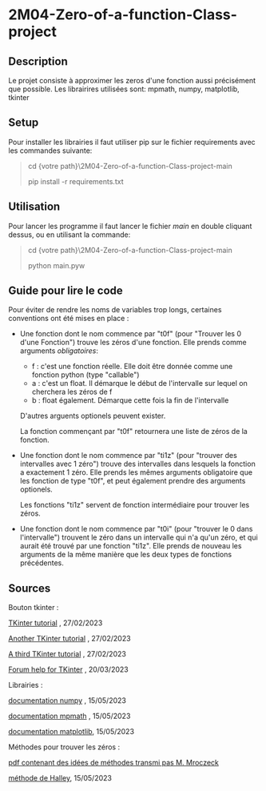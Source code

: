 # 2M04-Zero-of-a-function-Class-project

## Description
Le projet consiste à approximer les zeros d'une fonction aussi précisément que possible.
Les librairires utilisées sont: mpmath, numpy, matplotlib, tkinter      

## Setup
Pour installer les librairies il faut utiliser pip sur le fichier requirements avec les commandes suivante:
> cd {votre path}\2M04-Zero-of-a-function-Class-project-main
> 
> pip install -r requirements.txt

## Utilisation
Pour lancer les programme il faut lancer le fichier *main* en double cliquant dessus, ou en utilisant la commande:
> cd {votre path}\2M04-Zero-of-a-function-Class-project-main
> 
> python main.pyw

## Guide pour lire le code
Pour éviter de rendre les noms de variables trop longs, certaines conventions ont été mises en place : 
* Une fonction dont le nom commence par "t0f" (pour "Trouver les 0 d'une Fonction") trouve les zéros d'une fonction. Elle prends comme arguments _obligatoires_: 
  * f : c'est une fonction réelle. Elle doit être donnée comme une fonction python (type "callable")
  * a : c'est un float. Il démarque le début de l'intervalle sur lequel on cherchera les zéros de f
  * b : float également. Démarque cette fois la fin de l'intervalle
  
  D'autres arguents optionels peuvent exister.
  
  La fonction commençant par "t0f" retournera une liste de zéros de la fonction.
  
* Une fonction dont le nom commence par "ti1z" (pour "trouver des intervalles avec 1 zéro") trouve des intervalles dans lesquels la fonction a exactement 1 zéro. Elle prends les mêmes arguments obligatoire que les fonction de type "t0f", et peut également prendre des arguments optionels.

  Les fonctions "ti1z" servent de fonction intermédiaire pour trouver les zéros.

* Une fonction dont le nom commence par "t0i" (pour "trouver le 0 dans l'intervalle") trouvent le zéro dans un intervalle qui n'a qu'un zéro, et qui aurait été trouvé par une fonction "ti1z". Elle prends de nouveau les arguments de la même manière que les deux types de fonctions précédentes.


## Sources
Bouton tkinter :

[TKinter tutorial](https://realpython.com/python-gui-tkinter/) , 27/02/2023

[Another TKinter tutorial](https://tkdocs.com/tutorial/firstexample.html) , 27/02/2023

[A third TKinter tutorial](https://tkdocs.com/tutorial/firstexample.html) , 27/02/2023

[Forum help for TKinter](https://stackoverflow.com/questions/46026782/changing-entry-box-background-colour-in-tkinter) , 20/03/2023

Librairies : 

[documentation numpy](https://numpy.org/doc/stable/reference/) , 15/05/2023

[documentation mpmath](https://mpmath.org/doc/current/) , 15/05/2023

[documentation matplotlib](https://matplotlib.org/stable/index.html), 15/05/2023


Méthodes pour trouver les zéros : 

[pdf contenant des idées de méthodes transmi pas M. Mroczeck](https://github.com/Lylisse/2M04-Zero-of-a-function-Class-project/files/11479282/zeros_DM.pdf)

[méthode de Halley](https://fr.wikipedia.org/wiki/Méthode_de_Halley), 15/05/2023









